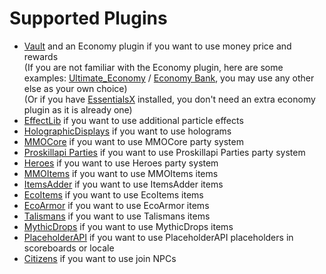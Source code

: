 # Supported Plugins

* [Vault](https://dev.bukkit.org/projects/vault) and an Economy plugin if you want to use money price and rewards\
  (If you are not familiar with the Economy plugin, here are some examples: [Ultimate\_Economy](https://www.spigotmc.org/resources/ultimate\_economy.59235/) / [Economy Bank](https://www.spigotmc.org/resources/economy-bank.7674/), you may use any other else as your own choice)\
  (Or if you have [EssentialsX](https://www.spigotmc.org/resources/essentialsx.9089/) installed, you don't need an extra economy plugin as it is already one)
* [EffectLib](https://dev.bukkit.org/projects/effectlib)  if you want to use additional particle effects
* [HolographicDisplays](https://dev.bukkit.org/projects/holographic-displays) if you want to use holograms
* [MMOCore](https://www.spigotmc.org/resources/mmocore.70575/) if you want to use MMOCore party system
* [Proskillapi Parties](https://www.spigotmc.org/resources/proskillapi-parties.96932/) if you want to use Proskillapi Parties party system
* [Heroes](https://www.spigotmc.org/resources/%E2%9A%94-heroes-premium-%E2%9A%94-10-off-best-rpg-plugin-ever.24734/) if you want to use Heroes party system
* [MMOItems](https://www.spigotmc.org/resources/mmoitems-premium-30-off.39267/) if you want to use MMOItems items
* [ItemsAdder](https://www.spigotmc.org/resources/%E2%9C%A8itemsadder%E2%AD%90emotes-mobs-items-armors-hud-gui-emojis-blocks-wings-hats-liquids.73355/) if you want to use ItemsAdder items
* [EcoItems](https://www.spigotmc.org/resources/50-sale-%E2%8F%B3-ecoitems-%E2%AD%95-create-custom-items-and-recipes-%E2%9C%85-premade-items-%E2%9C%A8-effects-fuels-textures.94601/) if you want to use EcoItems items
* [EcoArmor](https://www.spigotmc.org/resources/50-sale-%E2%8F%B3-ecoarmor-%E2%AD%95-create-custom-armor-%E2%9C%85-premade-sets-%E2%9C%A8-upgrades-crafting-custom-textures.88246/) if you want to use EcoArmor items
* [Talismans](https://www.spigotmc.org/resources/50-sale-%E2%8F%B3-talismans-%E2%AD%95-create-custom-talismans-%E2%9C%85-powerful-passive-effects-%E2%9C%A8-talisman-bag-levels.87377/) if you want to use Talismans items
* [MythicDrops](https://www.spigotmc.org/resources/mythicdrops.6114/) if you want to use MythicDrops items
* [PlaceholderAPI](https://www.spigotmc.org/resources/placeholderapi.6245/) if you want to use PlaceholderAPI placeholders in scoreboards or locale
* [Citizens](https://www.spigotmc.org/resources/citizens.13811/) if you want to use join NPCs
